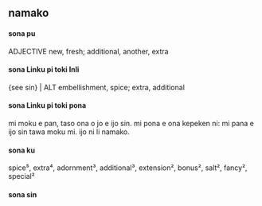 ## namako

#### sona pu

ADJECTIVE new, fresh; additional, another, extra

#### sona Linku pi toki Inli

{see sin} | ALT embellishment, spice; extra, additional

#### sona Linku pi toki pona

mi moku e pan, taso ona o jo e ijo sin. mi pona e ona kepeken ni: mi pana e ijo sin tawa moku mi. ijo ni li namako.

#### sona ku

spice⁵, extra⁴, adornment³, additional³, extension², bonus², salt², fancy², special²

#### sona sin

